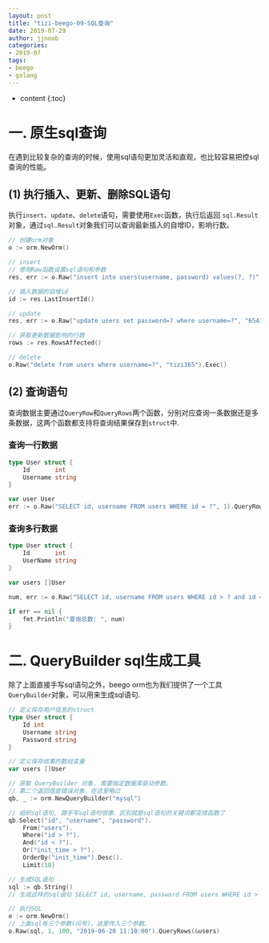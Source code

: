 ```yaml
---
layout: post
title: "tizi-beego-09-SQL查询"
date: 2019-07-29
author: jjnoob
categories:
- 2019-07
tags:
- beego
- golang
---
```


* content
{:toc}


# 一. 原生sql查询
在遇到比较复杂的查询的时候，使用sql语句更加灵活和直观，也比较容易把控sql查询的性能。

## (1) 执行插入、更新、删除SQL语句
执行`insert`、`update`、`delete`语句，需要使用`Exec`函数，执行后返回 `sql.Result` 对象，通过`sql.Result`对象我们可以查询最新插入的自增ID，影响行数。

```go
// 创建orm对象
o := orm.NewOrm()

// insert
// 使用Raw函数设置sql语句和参数
res, err := o.Raw("insert into users(username, password) values(?, ?)", "tizi365", "123456").Exec()

// 插入数据的自增id
id := res.LastInsertId()

// update
res, err := o.Raw("update users set password=? where username=?", "654321", "tizi365").Exec()

// 获取更新数据影响的行数
rows := res.RowsAffected()

// delete
o.Raw("delete from users where username=?", "tizi365").Exec()
```

## (2) 查询语句
查询数据主要通过`QueryRow`和`QueryRows`两个函数，分别对应查询一条数据还是多条数据，这两个函数都支持将查询结果保存到`struct`中.

### 查询一行数据
```go
type User struct {
    Id       int
    Username string
}

var user User
err := o.Raw("SELECT id, username FROM users WHERE id = ?", 1).QueryRow(&user)
```

### 查询多行数据
```go
type User struct {
    Id       int
    UserName string
}

var users []User

num, err := o.Raw("SELECT id, username FROM users WHERE id > ? and id < ?", 1, 100).QueryRows(&users)

if err == nil {
    fmt.Println("查询总数: ", num)
}
```


# 二. QueryBuilder sql生成工具
除了上面直接手写sql语句之外，beego orm也为我们提供了一个工具`QueryBuilder`对象，可以用来生成sql语句.

```go
// 定义保存用户信息的struct
type User struct {
	Id int
	Username string
	Password string
}

// 定义保存结果的数组变量
var users []User

// 获取 QueryBuilder 对象. 需要指定数据库驱动参数。
// 第二个返回值是错误对象，在这里略过
qb, _ := orm.NewQueryBuilder("mysql")

// 组织sql语句, 跟手写sql语句很像，区别就是sql语句的关键词都变成函数了
qb.Select("id", "username", "password").
	From("users").
	Where("id > ?").
	And("id < ?").
	Or("init_time > ?").
	OrderBy("init_time").Desc().
	Limit(10)

// 生成SQL语句
sql := qb.String()
// 生成这样的sql语句 SELECT id, username, password FROM users WHERE id > ? AND id < ? OR init_time > ? ORDER BY init_time DESC LIMIT 10

// 执行SQL
o := orm.NewOrm()
// 上面sql有三个参数(问号)，这里传入三个参数。
o.Raw(sql, 1, 100, "2019-06-20 11:10:00").QueryRows(&users)
```

